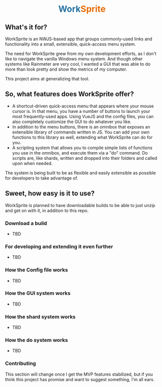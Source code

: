<h1 align="center"><b><span style='color:#2672A2;'>Work</span><span style='color:#E86D00;'>Sprite</span></b></h1>

## What's it for?

WorkSprite is an NWJS-based app that groups commonly-used links and functionality into a small, extensible, quick-access menu system.

The need for WorkSprite grew from my own development efforts, as I don't like to navigate the vanilla Windows menu system. And though other systems like Rainmeter are very cool, I wanted a GUI that was able to do more than look pretty and show the metrics of my computer.

This project aims at generalizing that tool.

## So, what features does WorkSprite offer?

- A shortcut-driven quick-access menu that appears where your mouse cursor is. In that menu, you have a number of buttons to launch your most frequently-used apps. Using VueJS and the config files, you can also completely customize the GUI to do whatever you like.
- In addition to the menu buttons, there is an omnibox that exposes an extensible library of commands written in JS. You can add your own functions to this library as well, extending what WorkSprite can do for you.
- A scripting system that allows you to compile simple lists of functions you use in the omnibox, and execute them via a "do" command. Do scripts are, like shards, written and dropped into their folders and called upon when needed.

The system is being built to be as flexible and easily extensible as possible for developers to take advantage of.

## Sweet, how easy is it to use?

WorkSprite is planned to have downloadable builds to be able to just unzip and get on with it, in addition to this repo.

### Download a build

- TBD

### For developing and extending it even further

- TBD

### How the Config file works

- TBD

### How the GUI system works

- TBD

### How the shard system works

- TBD

### How the do system works

- TBD

### Contributing

This section will change once I get the MVP features stabilized, but if you think this project has promise and want to suggest something, I'm all ears.